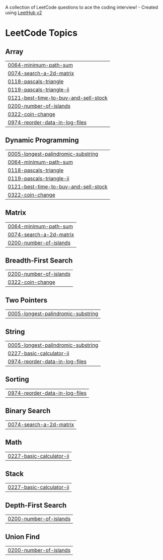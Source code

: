A collection of LeetCode questions to ace the coding interview! - Created using [LeetHub v2](https://github.com/arunbhardwaj/LeetHub-2.0)
<!---LeetCode Topics Start-->
# LeetCode Topics
## Array
|  |
| ------- |
| [0064-minimum-path-sum](https://github.com/rlawlsdud1/leetcode/tree/master/0064-minimum-path-sum) |
| [0074-search-a-2d-matrix](https://github.com/rlawlsdud1/leetcode/tree/master/0074-search-a-2d-matrix) |
| [0118-pascals-triangle](https://github.com/rlawlsdud1/leetcode/tree/master/0118-pascals-triangle) |
| [0119-pascals-triangle-ii](https://github.com/rlawlsdud1/leetcode/tree/master/0119-pascals-triangle-ii) |
| [0121-best-time-to-buy-and-sell-stock](https://github.com/rlawlsdud1/leetcode/tree/master/0121-best-time-to-buy-and-sell-stock) |
| [0200-number-of-islands](https://github.com/rlawlsdud1/leetcode/tree/master/0200-number-of-islands) |
| [0322-coin-change](https://github.com/rlawlsdud1/leetcode/tree/master/0322-coin-change) |
| [0974-reorder-data-in-log-files](https://github.com/rlawlsdud1/leetcode/tree/master/0974-reorder-data-in-log-files) |
## Dynamic Programming
|  |
| ------- |
| [0005-longest-palindromic-substring](https://github.com/rlawlsdud1/leetcode/tree/master/0005-longest-palindromic-substring) |
| [0064-minimum-path-sum](https://github.com/rlawlsdud1/leetcode/tree/master/0064-minimum-path-sum) |
| [0118-pascals-triangle](https://github.com/rlawlsdud1/leetcode/tree/master/0118-pascals-triangle) |
| [0119-pascals-triangle-ii](https://github.com/rlawlsdud1/leetcode/tree/master/0119-pascals-triangle-ii) |
| [0121-best-time-to-buy-and-sell-stock](https://github.com/rlawlsdud1/leetcode/tree/master/0121-best-time-to-buy-and-sell-stock) |
| [0322-coin-change](https://github.com/rlawlsdud1/leetcode/tree/master/0322-coin-change) |
## Matrix
|  |
| ------- |
| [0064-minimum-path-sum](https://github.com/rlawlsdud1/leetcode/tree/master/0064-minimum-path-sum) |
| [0074-search-a-2d-matrix](https://github.com/rlawlsdud1/leetcode/tree/master/0074-search-a-2d-matrix) |
| [0200-number-of-islands](https://github.com/rlawlsdud1/leetcode/tree/master/0200-number-of-islands) |
## Breadth-First Search
|  |
| ------- |
| [0200-number-of-islands](https://github.com/rlawlsdud1/leetcode/tree/master/0200-number-of-islands) |
| [0322-coin-change](https://github.com/rlawlsdud1/leetcode/tree/master/0322-coin-change) |
## Two Pointers
|  |
| ------- |
| [0005-longest-palindromic-substring](https://github.com/rlawlsdud1/leetcode/tree/master/0005-longest-palindromic-substring) |
## String
|  |
| ------- |
| [0005-longest-palindromic-substring](https://github.com/rlawlsdud1/leetcode/tree/master/0005-longest-palindromic-substring) |
| [0227-basic-calculator-ii](https://github.com/rlawlsdud1/leetcode/tree/master/0227-basic-calculator-ii) |
| [0974-reorder-data-in-log-files](https://github.com/rlawlsdud1/leetcode/tree/master/0974-reorder-data-in-log-files) |
## Sorting
|  |
| ------- |
| [0974-reorder-data-in-log-files](https://github.com/rlawlsdud1/leetcode/tree/master/0974-reorder-data-in-log-files) |
## Binary Search
|  |
| ------- |
| [0074-search-a-2d-matrix](https://github.com/rlawlsdud1/leetcode/tree/master/0074-search-a-2d-matrix) |
## Math
|  |
| ------- |
| [0227-basic-calculator-ii](https://github.com/rlawlsdud1/leetcode/tree/master/0227-basic-calculator-ii) |
## Stack
|  |
| ------- |
| [0227-basic-calculator-ii](https://github.com/rlawlsdud1/leetcode/tree/master/0227-basic-calculator-ii) |
## Depth-First Search
|  |
| ------- |
| [0200-number-of-islands](https://github.com/rlawlsdud1/leetcode/tree/master/0200-number-of-islands) |
## Union Find
|  |
| ------- |
| [0200-number-of-islands](https://github.com/rlawlsdud1/leetcode/tree/master/0200-number-of-islands) |
<!---LeetCode Topics End-->